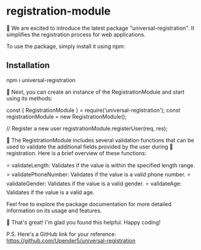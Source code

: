 # registration-module

🚀 We are excited to introduce the latest package "universal-registration". It simplifies the registration process for web applications.

To use the package, simply install it using npm:

## Installation
npm i universal-registration

🚀 Next, you can create an instance of the RegistrationModule and start using its methods:

const { RegistrationModule } = require('universal-registration');
const registrationModule = new RegistrationModule();

// Register a new user
registrationModule.registerUser(req, res);

🚀 The RegistrationModule includes several validation functions that can be used to validate the additional fields provided by the user during 🚀 registration. Here is a brief overview of these functions:

⭐ validateLength: Validates if the value is within the specified length range.
⭐ validatePhoneNumber: Validates if the value is a valid phone number.
⭐ validateGender: Validates if the value is a valid gender.
⭐ validateAge: Validates if the value is a valid age.

Feel free to explore the package documentation for more detailed information on its usage and features.

🎉 That's great! I'm glad you found this helpful. Happy coding!

P.S. Here's a GitHub link for your reference: https://github.com/Upender5/universal-registration
